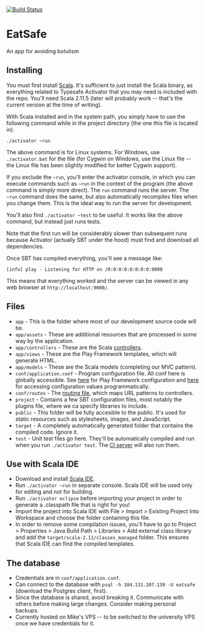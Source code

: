 [![Build Status](https://magnum.travis-ci.com/MikeHoffert/EatSafe.svg?token=yXznwCPJBpA9S1h8k4E4&branch=master)](https://magnum.travis-ci.com/MikeHoffert/EatSafe)

# EatSafe
An app for avoiding botulism

## Installing

You must first install [Scala](http://www.scala-lang.org/download/). It's sufficient to just install
the Scala binary, as everything related to Typesafe Activator that you may need is included with
the repo. You'll need Scala 2.11.5 (later will probably work -- that's the current version at the
time of writing).

With Scala installed and in the system path, you simply have to use the following command while in
the project directory (the one this file is located in).

```
./activator ~run
```

The above command is for Linux systems. For Windows, use `./activator.bat` for the file (for
Cygwin on Windows, use the Linux file -- the Linux file has been slightly modified for better
Cygwin support).

If you exclude the `~run`, you'll enter the activator console, in which you can execute commands
such as `~run` in the context of the program (the above command is simply more direct). The `run`
command runs the server. The `~run` command does the same, but also automatically recompiles files
when you change them. This is the ideal way to run the server for development.

You'll also find `./activator ~test` to be useful. It works like the above command, but instead just
runs tests.

Note that the first run will be considerably slower than subsequent runs because Activator (actually
SBT under the hood) must find and download all dependencies.

Once SBT has compiled everything, you'll see a message like:

```
[info] play - Listening for HTTP on /0:0:0:0:0:0:0:0:9000
```

This means that everything worked and the server can be viewed in any web browser at
`http://localhost:9000/`.

## Files

* `app` - This is the folder where most of our development source code will be.
* `app/assets` - These are additional resources that are processed in some way by the application.
* `app/controllers` - These are the Scala [controllers](https://www.playframework.com/documentation/2.3.7/ScalaActions).
* `app/views` - These are the Play Framework templates, which will generate HTML.
* `app/models` - These are the Scala models (completing our MVC pattern).
* `conf/application.conf` - Program configuration file. All conf here is globally accessible.
  See [here](https://www.playframework.com/documentation/2.3.7/Configuration) for Play Framework
  configuration and [here](http://stackoverflow.com/a/10534049/1968462) for accessing configuration
  values programmatically.
* `conf/routes` - The [routing file](https://www.playframework.com/documentation/2.3.7/ScalaRouting),
  which maps URL patterns to controllers.
* `project` - Contains a few SBT configuration files, most notably the plugins file, where we ca
  specify libraries to include.
* `public` - This folder will be fully accesible to the public. It's used for static resources such
  as stylesheets, images, and JavaScript.
* `target` - A completely automatically generated folder that contains the compiled code. Ignore it.
* `test` - Unit test files go here. They'll be automatically compiled and run when you run
  `./activator test`. The [CI server](https://magnum.travis-ci.com/MikeHoffert/EatSafe.svg?token=yXznwCPJBpA9S1h8k4E4&branch=master)
  will also run them.

## Use with Scala IDE

* Download and install [Scala IDE](http://scala-ide.org/).
* Run `./activator ~run` in separate console. Scala IDE will be used only for editing and not
  for building.
* Run `./activator eclipse` before importing your project in order to generate a .classpath file 
  that is right for you!
* Import the project into Scala IDE with File > Import > Existing Project Into Workspace and choose
  the folder containing this file.
* In order to remove some compilation issues, you'll have to go to Project > Properties >
  Java Build Path > Libraries > Add external class library and add the `target/scala-2.11/classes_managed`
  folder. This ensures that Scala IDE can find the compiled templates.

## The database

* Credentials are in `conf/application.conf`.
* Can connect to the database with `psql -h 104.131.107.139 -U eatsafe` (download the Postgres client, first).
* Since the database is shared, avoid breaking it. Communicate with others before making large changes. Consider making personal backups.
* Currently hosted on Mike's VPS -- to be switched to the university VPS once we have credentials for it.
